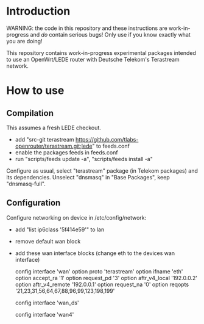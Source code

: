 # Introduction

WARNING: the code in this repository and these instructions are
work-in-progress and *do* contain serious bugs! Only use if you know exactly
what you are doing!

This repository contains work-in-progress experimental packages intended to use
an OpenWrt/LEDE router with Deutsche Telekom's Terastream network.

# How to use

## Compilation

This assumes a fresh LEDE checkout.

- add "src-git terastream https://github.com/tlabs-openrouter/terastream.git;lede" to feeds.conf
- enable the packages feeds in feeds.conf
- run "scripts/feeds update -a", "scripts/feeds install -a"

Configure as usual, select "terastream" package (in Telekom packages) and its dependencies.
Unselect "dnsmasq" in "Base Packages", keep "dnsmasq-full".

## Configuration

Configure networking on device in /etc/config/network:

- add "list ip6class '5f414e59'" to lan
- remove default wan block
- add these wan interface blocks (change eth<X> to the devices wan interface)

    config interface 'wan'
            option proto 'terastream'
            option ifname 'eth<X>'
            option accept_ra '1'
            option request_pd '3'
            option aftr_v4_local '192.0.0.2'
            option aftr_v4_remote '192.0.0.1'
            option request_na '0'
            option reqopts '21,23,31,56,64,67,88,96,99,123,198,199'

    config interface 'wan_ds'

    config interface 'wan4'



